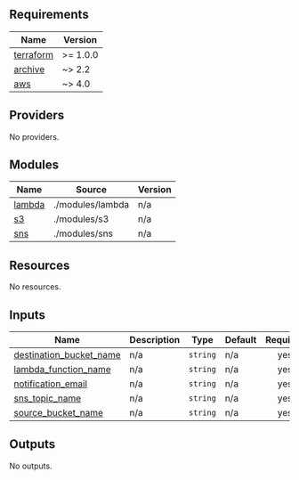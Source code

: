 <!-- BEGIN_TF_DOCS -->
## Requirements

| Name | Version |
|------|---------|
| <a name="requirement_terraform"></a> [terraform](#requirement\_terraform) | >= 1.0.0 |
| <a name="requirement_archive"></a> [archive](#requirement\_archive) | ~> 2.2 |
| <a name="requirement_aws"></a> [aws](#requirement\_aws) | ~> 4.0 |

## Providers

No providers.

## Modules

| Name | Source | Version |
|------|--------|---------|
| <a name="module_lambda"></a> [lambda](#module\_lambda) | ./modules/lambda | n/a |
| <a name="module_s3"></a> [s3](#module\_s3) | ./modules/s3 | n/a |
| <a name="module_sns"></a> [sns](#module\_sns) | ./modules/sns | n/a |

## Resources

No resources.

## Inputs

| Name | Description | Type | Default | Required |
|------|-------------|------|---------|:--------:|
| <a name="input_destination_bucket_name"></a> [destination\_bucket\_name](#input\_destination\_bucket\_name) | n/a | `string` | n/a | yes |
| <a name="input_lambda_function_name"></a> [lambda\_function\_name](#input\_lambda\_function\_name) | n/a | `string` | n/a | yes |
| <a name="input_notification_email"></a> [notification\_email](#input\_notification\_email) | n/a | `string` | n/a | yes |
| <a name="input_sns_topic_name"></a> [sns\_topic\_name](#input\_sns\_topic\_name) | n/a | `string` | n/a | yes |
| <a name="input_source_bucket_name"></a> [source\_bucket\_name](#input\_source\_bucket\_name) | n/a | `string` | n/a | yes |

## Outputs

No outputs.
<!-- END_TF_DOCS -->